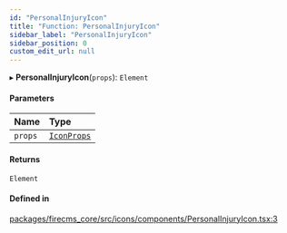 ```yaml
---
id: "PersonalInjuryIcon"
title: "Function: PersonalInjuryIcon"
sidebar_label: "PersonalInjuryIcon"
sidebar_position: 0
custom_edit_url: null
---
```


▸ **PersonalInjuryIcon**(`props`): `Element`

#### Parameters

| Name | Type |
| :------ | :------ |
| `props` | [`IconProps`](../types/IconProps.md) |

#### Returns

`Element`

#### Defined in

[packages/firecms_core/src/icons/components/PersonalInjuryIcon.tsx:3](https://github.com/FireCMSco/firecms/blob/d45f3739/packages/firecms_core/src/icons/components/PersonalInjuryIcon.tsx#L3)
